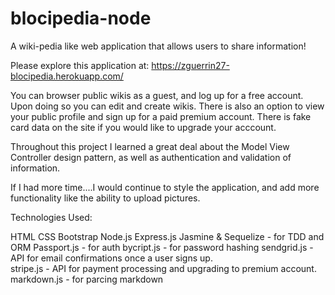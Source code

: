 # blocipedia-node

A wiki-pedia like web application that allows users to share information!

Please explore this application at: https://zguerrin27-blocipedia.herokuapp.com/

You can browser public wikis as a guest, and log up for a free account. Upon doing so you can edit and create wikis. 
There is also an option to view your public profile and sign up for a paid premium account. There is fake card data on the site
if you would like to upgrade your acccount. 

Throughout this project I learned a great deal about the Model View Controller design pattern, as well as authentication
and validation of information. 

If I had more time....I would continue to style the application, and add more functionality like the ability to upload pictures.

Technologies Used:

HTML
CSS
Bootstrap
Node.js
Express.js
Jasmine & Sequelize - for TDD and ORM
Passport.js - for auth
bycript.js - for password hashing
sendgrid.js - API for email confirmations once a user signs up.                   				                           
stripe.js - API for payment processing and upgrading to premium account.      
markdown.js - for parcing markdown


